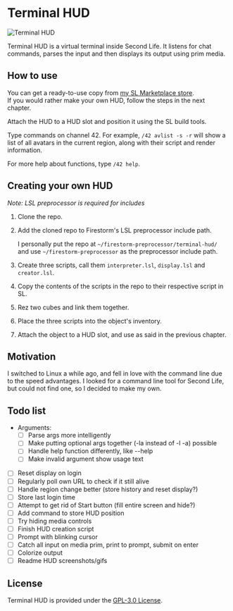 # Terminal HUD
![Terminal HUD](https://user-images.githubusercontent.com/33850042/33088552-352bc11e-ceee-11e7-9a7a-1961bd6dd097.png "HUD")

Terminal HUD is a virtual terminal inside Second Life.
It listens for chat commands, parses the input and then displays its output
using prim media.

## How to use
You can get a ready-to-use copy from [my SL Marketplace store](https://marketplace.secondlife.com/stores/63546).  
If you would rather make your own HUD, follow the steps in the next chapter.

Attach the HUD to a HUD slot and position it using the SL build tools.

Type commands on channel 42. For example, `/42 avlist -s -r` will
show a list of all avatars in the current region, along with their script
and render information.

For more help about functions, type `/42 help`.

## Creating your own HUD
*Note: LSL preprocessor is required for includes*

1. Clone the repo.
2. Add the cloned repo to Firestorm's LSL preprocessor include path.

    I personally put the repo at `~/firestorm-preprocessor/terminal-hud/`
    and use `~/firestorm-preprocessor` as the preprocessor include path.
3. Create three scripts, call them `interpreter.lsl`, `display.lsl` and `creator.lsl`.
4. Copy the contents of the scripts in the repo to their respective script in SL.
5. Rez two cubes and link them together.
6. Place the three scripts into the object's inventory.
7. Attach the object to a HUD slot, and use as said in the previous chapter.

## Motivation
I switched to Linux a while ago, and fell in love with the command line due to
the speed advantages. I looked for a command line tool for Second Life, but
could not find one, so I decided to make my own.

## Todo list
- Arguments:
    - [ ] Parse args more intelligently
    - [ ] Make putting optional args together (-la instead of -l -a) possible
    - [ ] Handle help function differently, like <prog> --help
    - [ ] Make invalid argument show usage text
- [ ] Reset display on login
- [ ] Regularly poll own URL to check if it still alive
- [ ] Handle region change better (store history and reset display?)
- [ ] Store last login time
- [ ] Attempt to get rid of Start button (fill entire screen and hide?)
- [ ] Add command to store HUD position
- [ ] Try hiding media controls
- [ ] Finish HUD creation script
- [ ] Prompt with blinking cursor
- [ ] Catch all input on media prim, print to prompt, submit on enter
- [ ] Colorize output
- [ ] Readme HUD screenshots/gifs

## License
Terminal HUD is provided under the [GPL-3.0 License](https://github.com/bird-get/terminal-hud/blob/master/LICENSE).
